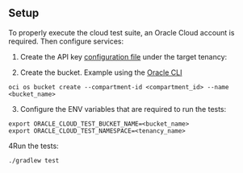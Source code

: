## Setup

To properly execute the cloud test suite, an Oracle Cloud account is required. Then configure services:

1. Create the API key [configuration file](https://docs.oracle.com/en-us/iaas/Content/API/Concepts/sdkconfig.htm#SDK_and_CLI_Configuration_File) under the target tenancy:

2. Create the bucket. Example using the [Oracle CLI](https://docs.oracle.com/en-us/iaas/tools/oci-cli/2.9.1/oci_cli_docs/cmdref/os/bucket/create.html)
```shell
oci os bucket create --compartment-id <compartment_id> --name <bucket_name>
```

3. Configure the ENV variables that are required to run the tests:
```shell
export ORACLE_CLOUD_TEST_BUCKET_NAME=<bucket_name>
export ORACLE_CLOUD_TEST_NAMESPACE=<tenancy_name>
```

4Run the tests:
```shell
./gradlew test
```
